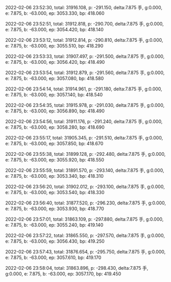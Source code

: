 2022-02-06 23:52:30, total: 31916.108, p: -291.150, delta:7.875 手, g:0.000, e: 7.875, b: -63.000, ep: 3053.330, bp: 418.060

2022-02-06 23:52:51, total: 31912.818, p: -290.700, delta:7.875 手, g:0.000, e: 7.875, b: -63.000, ep: 3054.420, bp: 418.140

2022-02-06 23:53:12, total: 31912.814, p: -290.810, delta:7.875 手, g:0.000, e: 7.875, b: -63.000, ep: 3055.510, bp: 418.290

2022-02-06 23:53:33, total: 31907.497, p: -291.500, delta:7.875 手, g:0.000, e: 7.875, b: -63.000, ep: 3056.420, bp: 418.490

2022-02-06 23:53:54, total: 31912.879, p: -291.560, delta:7.875 手, g:0.000, e: 7.875, b: -63.000, ep: 3057.080, bp: 418.580

2022-02-06 23:54:14, total: 31914.961, p: -291.180, delta:7.875 手, g:0.000, e: 7.875, b: -63.000, ep: 3057.140, bp: 418.540

2022-02-06 23:54:35, total: 31915.978, p: -291.030, delta:7.875 手, g:0.000, e: 7.875, b: -63.000, ep: 3056.890, bp: 418.490

2022-02-06 23:54:56, total: 31911.176, p: -291.240, delta:7.875 手, g:0.000, e: 7.875, b: -63.000, ep: 3058.280, bp: 418.690

2022-02-06 23:55:17, total: 31905.345, p: -291.510, delta:7.875 手, g:0.000, e: 7.875, b: -63.000, ep: 3057.850, bp: 418.670

2022-02-06 23:55:38, total: 31899.128, p: -292.480, delta:7.875 手, g:0.000, e: 7.875, b: -63.000, ep: 3055.920, bp: 418.550

2022-02-06 23:55:59, total: 31891.570, p: -293.140, delta:7.875 手, g:0.000, e: 7.875, b: -63.000, ep: 3053.340, bp: 418.310

2022-02-06 23:56:20, total: 31902.012, p: -293.100, delta:7.875 手, g:0.000, e: 7.875, b: -63.000, ep: 3053.540, bp: 418.330

2022-02-06 23:56:40, total: 31877.520, p: -296.230, delta:7.875 手, g:0.000, e: 7.875, b: -63.000, ep: 3053.930, bp: 418.770

2022-02-06 23:57:01, total: 31863.109, p: -297.880, delta:7.875 手, g:0.000, e: 7.875, b: -63.000, ep: 3055.240, bp: 419.140

2022-02-06 23:57:22, total: 31865.550, p: -297.570, delta:7.875 手, g:0.000, e: 7.875, b: -63.000, ep: 3056.430, bp: 419.250

2022-02-06 23:57:43, total: 31876.654, p: -295.750, delta:7.875 手, g:0.000, e: 7.875, b: -63.000, ep: 3057.610, bp: 419.170

2022-02-06 23:58:04, total: 31863.896, p: -298.430, delta:7.875 手, g:0.000, e: 7.875, b: -63.000, ep: 3057.170, bp: 419.450